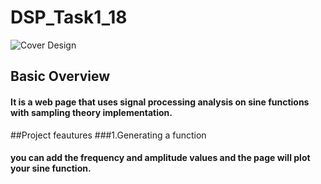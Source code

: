 # DSP_Task1_18

![Cover Design](https://user-images.githubusercontent.com/87495750/197374339-c3fbdf65-fdc7-41bd-b539-b2932fc679f8.gif#center)

## Basic Overview
#### It is a web page that uses signal processing analysis on sine functions with sampling theory implementation.

##Project feautures
###1.Generating a function
#### you can add the frequency and amplitude values and the page will plot your sine function.
